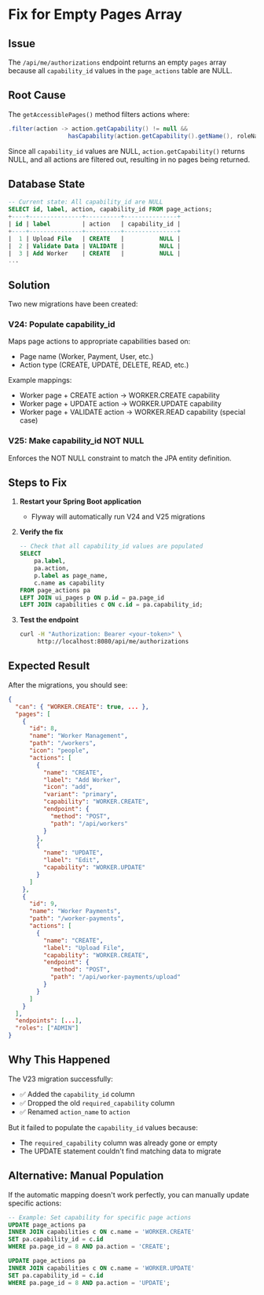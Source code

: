 # Fix for Empty Pages Array

## Issue
The `/api/me/authorizations` endpoint returns an empty `pages` array because all `capability_id` values in the `page_actions` table are NULL.

## Root Cause
The `getAccessiblePages()` method filters actions where:
```java
.filter(action -> action.getCapability() != null && 
                 hasCapability(action.getCapability().getName(), roleNames))
```

Since all `capability_id` values are NULL, `action.getCapability()` returns NULL, and all actions are filtered out, resulting in no pages being returned.

## Database State
```sql
-- Current state: All capability_id are NULL
SELECT id, label, action, capability_id FROM page_actions;
+----+---------------+----------+---------------+
| id | label         | action   | capability_id |
+----+---------------+----------+---------------+
|  1 | Upload File   | CREATE   |          NULL |
|  2 | Validate Data | VALIDATE |          NULL |
|  3 | Add Worker    | CREATE   |          NULL |
...
```

## Solution

Two new migrations have been created:

### V24: Populate capability_id
Maps page actions to appropriate capabilities based on:
- Page name (Worker, Payment, User, etc.)
- Action type (CREATE, UPDATE, DELETE, READ, etc.)

Example mappings:
- Worker page + CREATE action → WORKER.CREATE capability
- Worker page + UPDATE action → WORKER.UPDATE capability
- Worker page + VALIDATE action → WORKER.READ capability (special case)

### V25: Make capability_id NOT NULL
Enforces the NOT NULL constraint to match the JPA entity definition.

## Steps to Fix

1. **Restart your Spring Boot application**
   - Flyway will automatically run V24 and V25 migrations
   
2. **Verify the fix**
   ```sql
   -- Check that all capability_id values are populated
   SELECT 
       pa.label,
       pa.action,
       p.label as page_name,
       c.name as capability
   FROM page_actions pa
   LEFT JOIN ui_pages p ON p.id = pa.page_id
   LEFT JOIN capabilities c ON c.id = pa.capability_id;
   ```

3. **Test the endpoint**
   ```bash
   curl -H "Authorization: Bearer <your-token>" \
        http://localhost:8080/api/me/authorizations
   ```

## Expected Result

After the migrations, you should see:

```json
{
  "can": { "WORKER.CREATE": true, ... },
  "pages": [
    {
      "id": 8,
      "name": "Worker Management",
      "path": "/workers",
      "icon": "people",
      "actions": [
        {
          "name": "CREATE",
          "label": "Add Worker",
          "icon": "add",
          "variant": "primary",
          "capability": "WORKER.CREATE",
          "endpoint": {
            "method": "POST",
            "path": "/api/workers"
          }
        },
        {
          "name": "UPDATE",
          "label": "Edit",
          "capability": "WORKER.UPDATE"
        }
      ]
    },
    {
      "id": 9,
      "name": "Worker Payments",
      "path": "/worker-payments",
      "actions": [
        {
          "name": "CREATE",
          "label": "Upload File",
          "capability": "WORKER.CREATE",
          "endpoint": {
            "method": "POST",
            "path": "/api/worker-payments/upload"
          }
        }
      ]
    }
  ],
  "endpoints": [...],
  "roles": ["ADMIN"]
}
```

## Why This Happened

The V23 migration successfully:
- ✅ Added the `capability_id` column
- ✅ Dropped the old `required_capability` column
- ✅ Renamed `action_name` to `action`

But it failed to populate the `capability_id` values because:
- The `required_capability` column was already gone or empty
- The UPDATE statement couldn't find matching data to migrate

## Alternative: Manual Population

If the automatic mapping doesn't work perfectly, you can manually update specific actions:

```sql
-- Example: Set capability for specific page actions
UPDATE page_actions pa
INNER JOIN capabilities c ON c.name = 'WORKER.CREATE'
SET pa.capability_id = c.id
WHERE pa.page_id = 8 AND pa.action = 'CREATE';

UPDATE page_actions pa
INNER JOIN capabilities c ON c.name = 'WORKER.UPDATE'
SET pa.capability_id = c.id
WHERE pa.page_id = 8 AND pa.action = 'UPDATE';
```
